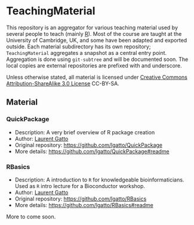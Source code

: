 TeachingMaterial
================

This repository is an aggregator for various teaching material used by several people to teach (mainly [R](http://www.r-project.org/)). 
Most of the course are taught at the University of Cambridge, UK, and some have been adapted and exported outside. 
Each material subdirectory has its own repository; `TeachingMaterial` aggregates a snapshot as a central entry point. 
Aggregation is done using `git-subtree` and will be documented soon. 
The local copies are external repositories are prefixed with and underscore. 

Unless otherwise stated, all material is licensed under [Creative Commons Attribution-ShareAlike 3.0 License](http://creativecommons.org/licenses/by-sa/3.0/) CC-BY-SA.


## Material

### QuickPackage
- Description: A very brief overview of R package creation
- Author: [Laurent Gatto](https://github.com/lgatto)
- Original repository: https://github.com/lgatto/QuickPackage
- More details: https://github.com/lgatto/QuickPackage#readme

### RBasics
- Description: A introduction to `R` for knowledgeable bioinformaticians. Used as `R` intro lecture for a Bioconductor workshop.
- Author: [Laurent Gatto](https://github.com/lgatto)
- Original repository: https://github.com/lgatto/RBasics
- More details: https://github.com/lgatto/RBasics#readme


More to come soon.
